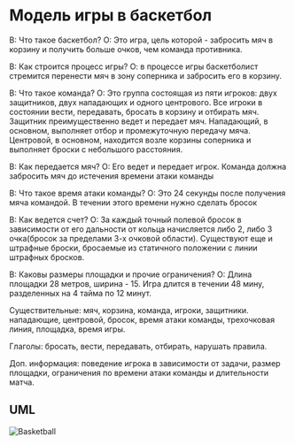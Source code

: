 # Модель игры в баскетбол

В: Что такое баскетбол?
О: Это игра, цель которой - забросить мяч в корзину и получить больше очков, чем команда противника.

В: Как строится процесс игры?
О: в процессе игры баскетболист стремится перенести мяч в зону соперника и забросить его в корзину.

В: Что такое команда?
О: Это группа состоящая из пяти игроков: двух защитников, двух нападающих и одного центрового. Все игроки в состоянии вести, передавать, бросать в корзину и отбирать мяч. Защитник преимущественно ведет и передает мяч. Нападающий, в основном, выполняет отбор и промежуточную передачу мяча. Центровой, в основном, находится возле корзины соперника и выполняет броски с небольшого расстояния.

В: Как передается мяч?
О: Его ведет и передает игрок. Команда должна забросить мяч до истечения времени атаки команды

В: Что такое время атаки команды?
О: Это 24 секунды после получения мяча командой. В течении этого времени нужно сделать бросок

В: Как ведется счет?
О: За каждый точный полевой бросок в зависимости от его дальности от кольца начисляется либо 2, либо 3 очка(бросок за пределами 3-х очковой области). Существуют еще и штрафные броски, бросаемые из статичного положении с линии штрафных бросков.

В: Каковы размеры площадки и прочие ограничения?
О: Длина площадки 28 метров, ширина - 15. Игра длится в течении 48 мину, разделенных на 4 тайма по 12 минут.

Существительные: мяч, корзина, команда, игроки, защитники. нападающие, центровой, бросок, время атаки команды, трехочковая линия, площадка, время игры.

Глаголы: бросать, вести, передавать, отбирать, нарушать правила.

Доп. информация: поведение игрока в зависимости от задачи, размер площадки, ограничения по времени атаки команды и длительности матча.

## UML
![Basketball](https://github.com/NorthArea/design-patterns/blob/master/oop/basketball/basketball.svg)